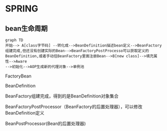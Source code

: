# SPRING



## bean生命周期



```mermaid
graph TD
开始--> A[class字节码] --转化成-->BeanDefinition描述bean定义-->BeanFactory组建完成,但还没有创建实际的Bean-->BeanFactoryPostProcesso可以获取定义的BeanDefinition,或者手动往BeanFactory里面注册Bean-->B[new class]-->填充属性-->Aware
-->初始化-->AOP生成新的代理对象-->单例池
```

FactoryBean

BeanDefinition

BeanFactory组建完成，得到的是BeanDefinition对象集合

BeanFactoryPostProcessor（BeanFactory的后置处理器），可以修改BeanDefinition定义

BeanPostProcessor(Bean的后置处理器)





